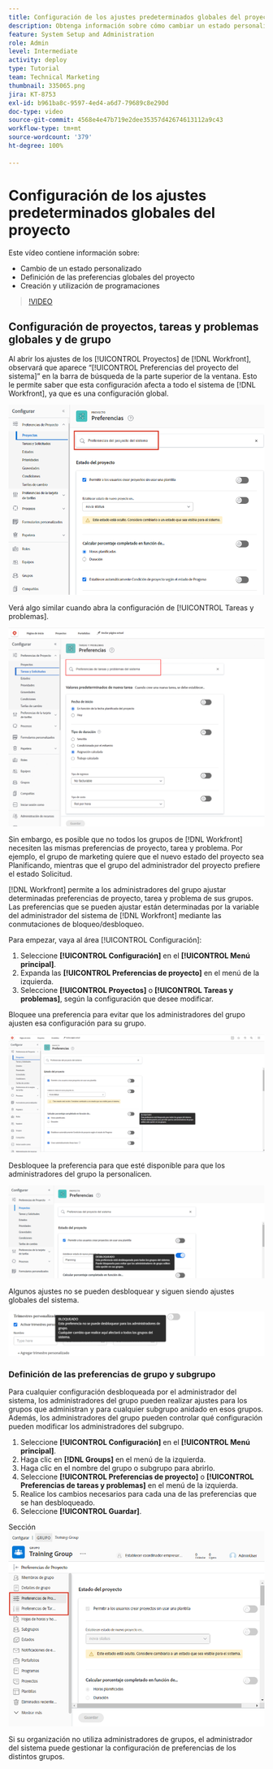 ```yaml
---
title: Configuración de los ajustes predeterminados globales del proyecto
description: Obtenga información sobre cómo cambiar un estado personalizado, establecer las preferencias globales del proyecto y crear programaciones para los ajustes predeterminados globales.
feature: System Setup and Administration
role: Admin
level: Intermediate
activity: deploy
type: Tutorial
team: Technical Marketing
thumbnail: 335065.png
jira: KT-8753
exl-id: b961ba8c-9597-4ed4-a6d7-79689c8e290d
doc-type: video
source-git-commit: 4568e4e47b719e2dee35357d42674613112a9c43
workflow-type: tm+mt
source-wordcount: '379'
ht-degree: 100%

---
```


# Configuración de los ajustes predeterminados globales del proyecto

<!--
21.4 updates have been made
-->

Este vídeo contiene información sobre:

* Cambio de un estado personalizado
* Definición de las preferencias globales del proyecto
* Creación y utilización de programaciones

>[!VIDEO](https://video.tv.adobe.com/v/335065/?quality=12&learn=on&enablevpops)

## Configuración de proyectos, tareas y problemas globales y de grupo

Al abrir los ajustes de los [!UICONTROL Proyectos] de [!DNL Workfront], observará que aparece “[!UICONTROL Preferencias del proyecto del sistema]” en la barra de búsqueda de la parte superior de la ventana. Esto le permite saber que esta configuración afecta a todo el sistema de [!DNL Workfront], ya que es una configuración global.

![[!UICONTROL Preferencias del proyecto] en [!UICONTROL Configuración]](assets/admin-fund-system-project-preferences-1.png)

Verá algo similar cuando abra la configuración de [!UICONTROL Tareas y problemas].

![[!UICONTROL Preferencias de tareas y problemas] en [!UICONTROL Configuración]](assets/admin-fund-task-issue-preferences-2.png)

Sin embargo, es posible que no todos los grupos de [!DNL Workfront] necesiten las mismas preferencias de proyecto, tarea y problema. Por ejemplo, el grupo de marketing quiere que el nuevo estado del proyecto sea Planificando, mientras que el grupo del administrador del proyecto prefiere el estado Solicitud.

[!DNL Workfront] permite a los administradores del grupo ajustar determinadas preferencias de proyecto, tarea y problema de sus grupos. Las preferencias que se pueden ajustar están determinadas por la variable del administrador del sistema de [!DNL Workfront] mediante las conmutaciones de bloqueo/desbloqueo.

Para empezar, vaya al área [!UICONTROL Configuración]:

1. Seleccione **[!UICONTROL Configuración]** en el **[!UICONTROL Menú principal]**.
1. Expanda las **[!UICONTROL Preferencias de proyecto]** en el menú de la izquierda.
1. Seleccione **[!UICONTROL Proyectos]** o **[!UICONTROL Tareas y problemas]**, según la configuración que desee modificar.

Bloquee una preferencia para evitar que los administradores del grupo ajusten esa configuración para su grupo.

![Mensaje de preferencia bloqueada](assets/admin-fund-preferences-locked-3.png)

Desbloquee la preferencia para que esté disponible para que los administradores del grupo la personalicen.

![Mensaje de preferencia desbloqueada](assets/admin-fund-preferences-unlocked-4.png)

Algunos ajustes no se pueden desbloquear y siguen siendo ajustes globales del sistema.

![Mensaje de preferencia bloqueada](assets/admin-fund-preferences-always-locked-5.png)

### Definición de las preferencias de grupo y subgrupo

Para cualquier configuración desbloqueada por el administrador del sistema, los administradores del grupo pueden realizar ajustes para los grupos que administran y para cualquier subgrupo anidado en esos grupos. Además, los administradores del grupo pueden controlar qué configuración pueden modificar los administradores del subgrupo.

1. Seleccione **[!UICONTROL Configuración]** en el **[!UICONTROL Menú principal]**.
1. Haga clic en **[!DNL Groups]** en el menú de la izquierda.
1. Haga clic en el nombre del grupo o subgrupo para abrirlo.
1. Seleccione **[!UICONTROL Preferencias de proyecto]** o **[!UICONTROL Preferencias de tareas y problemas]** en el menú de la izquierda.
1. Realice los cambios necesarios para cada una de las preferencias que se han desbloqueado.
1. Seleccione **[!UICONTROL Guardar]**.

Sección ![[!UICONTROL Estado del proyecto] en la página [!UICONTROL Grupo]](assets/admin-fund-group-preferences.png)

Si su organización no utiliza administradores de grupos, el administrador del sistema puede gestionar la configuración de preferencias de los distintos grupos.

<!--
learn more URLs and guides
Create or edit a group status 
Group administrators 
Configure system-wide project preferences 
Configure project preferences for a group 
Configure task and issue preferences for a group 
Create and modify a group’s schedule 
-->
